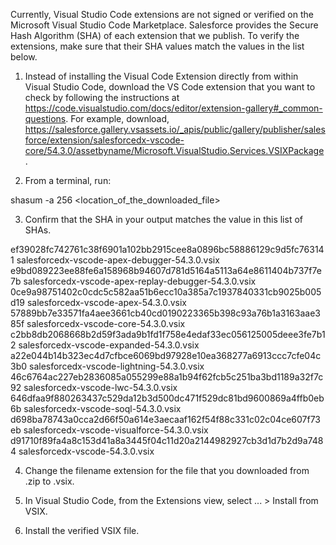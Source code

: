 Currently, Visual Studio Code extensions are not signed or verified on the
Microsoft Visual Studio Code Marketplace. Salesforce provides the Secure Hash
Algorithm (SHA) of each extension that we publish. To verify the extensions,
make sure that their SHA values match the values in the list below.

1. Instead of installing the Visual Code Extension directly from within Visual
   Studio Code, download the VS Code extension that you want to check by
   following the instructions at
   https://code.visualstudio.com/docs/editor/extension-gallery#_common-questions.
   For example, download,
   https://salesforce.gallery.vsassets.io/_apis/public/gallery/publisher/salesforce/extension/salesforcedx-vscode-core/54.3.0/assetbyname/Microsoft.VisualStudio.Services.VSIXPackage.

2. From a terminal, run:

shasum -a 256 <location_of_the_downloaded_file>

3. Confirm that the SHA in your output matches the value in this list of SHAs.

ef39028fc742761c38f6901a102bb2915cee8a0896bc58886129c9d5fc763141  salesforcedx-vscode-apex-debugger-54.3.0.vsix
e9bd089223ee88fe6a158968b94607d781d5164a5113a64e8611404b737f7e7b  salesforcedx-vscode-apex-replay-debugger-54.3.0.vsix
0ce9a98751402c0cdc5c582aa51b6ecc10a385a7c1937840331cb9025b005d19  salesforcedx-vscode-apex-54.3.0.vsix
57889bb7e33571fa4aee3661cb40cd0190223365b398c93a76b1a3163aae385f  salesforcedx-vscode-core-54.3.0.vsix
c2bb8db2068668b2d59f3ada9b1fd1f758e4edaf33ec056125005deee3fe7b12  salesforcedx-vscode-expanded-54.3.0.vsix
a22e044b14b323ec4d7cfbce6069bd97928e10ea368277a6913ccc7cfe04c3b0  salesforcedx-vscode-lightning-54.3.0.vsix
46c6764ac227eb2836085a055299e88a1b94f62fcb5c251ba3bd1189a32f7c92  salesforcedx-vscode-lwc-54.3.0.vsix
646dfaa9f880263437c529da12b3d500dc471f529dc81bd9600869a4ffb0eb6b  salesforcedx-vscode-soql-54.3.0.vsix
d698ba78743a0cca2d66f50a614e3aecaaf162f54f88c331c02c04ce607f73eb  salesforcedx-vscode-visualforce-54.3.0.vsix
d91710f89fa4a8c153d41a8a3445f04c11d20a2144982927cb3d1d7b2d9a7484  salesforcedx-vscode-54.3.0.vsix


4. Change the filename extension for the file that you downloaded from .zip to
.vsix.

5. In Visual Studio Code, from the Extensions view, select ... > Install from
VSIX.

6. Install the verified VSIX file.

